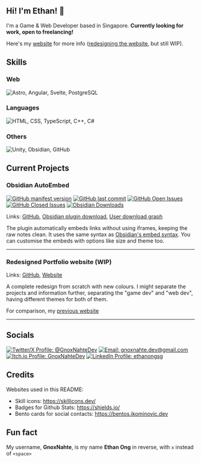 ## Hi! I'm Ethan! 👋
I'm a Game & Web Developer based in Singapore. **Currently looking for work, open to freelancing!**

Here's my [website](https://gnoxnahte.com) for more info ([redesigning the website](https://gnoxnahte.dev), but still WIP).

## Skills
### Web
<img src="https://skillicons.dev/icons?i=astro,angular,svelte,postgres" title="Astro, Angular, Svelte, PostgreSQL"/>

### Languages
<img src="https://skillicons.dev/icons?i=html,css,ts,cpp,cs" title="HTML, CSS, TypeScript, C++, C#"/>

### Others
<img src="https://skillicons.dev/icons?i=unity,obsidian,github" title="Unity, Obsidian, GitHub"/>

## Current Projects

### Obsidian AutoEmbed
[![GitHub manifest version](https://img.shields.io/github/manifest-json/v/gnoxnahte/obsidian-auto-embed)](https://github.com/GnoxNahte/obsidian-auto-embed/releases)
[![GitHub last commit](https://img.shields.io/github/last-commit/gnoxnahte/obsidian-auto-embed)](https://github.com/GnoxNahte/obsidian-auto-embed/commits/main/)
[![GitHub Open Issues](https://img.shields.io/github/issues/gnoxnahte/obsidian-auto-embed)](https://github.com/GnoxNahte/obsidian-auto-embed/issues)
[![GitHub Closed Issues](https://img.shields.io/github/issues-closed/gnoxnahte/obsidian-auto-embed)](https://github.com/GnoxNahte/obsidian-auto-embed/issues?q=is%3Aissue+is%3Aclosed)
[![Obsidian Downloads](https://img.shields.io/badge/dynamic/json?url=https%3A%2F%2Fraw.githubusercontent.com%2Fobsidianmd%2Fobsidian-releases%2Fmaster%2Fcommunity-plugin-stats.json&query=%24%5B%22auto-embed%22%5D.downloads&logo=obsidian&logoColor=a88bfa&label=downloads&color=a88bfa)](https://obsidian.md/plugins?id=auto-embed)

Links: [GitHub](https://github.com/GnoxNahte/obsidian-auto-embed), [Obsidian plugin download](https://obsidian.md/plugins?id=auto-embed), [User download graph](https://nevernotmove.github.io/obsidian-stats/plugin/auto-embed)

The plugin automatically embeds links without using iframes, keeping the raw notes clean. It uses the same syntax as [Obsidian's embed syntax](https://help.obsidian.md/Editing+and+formatting/Embed+web+pages). You can customise the embeds with options like size and theme too.

<hr>

### Redesigned Portfolio website (WIP)
Links: [GitHub](https://github.com/GnoxNahte/portfolio-main), [Website](https://gnoxnahte.dev)

A complete redesign from scratch with new colours. I might separate the projects and information further, separating the "game dev" and "web dev", having different themes for both of them.

For comparison, my [previous website](https://gnoxnahte.com)

<hr>

## Socials
[![Twitter/X Profile: @GnoxNahteDev](https://bentos.jkominovic.dev/api/v1/bento-cards?url=https%3A%2F%2Fx.com%2FGnoxNahteDev&size=square)](https://x.com/GnoxNahteDev)
[![Email: gnoxnahte.dev@gmail.com](https://bentos.jkominovic.dev/api/v1/bento-cards?url=gnoxnahte.dev%40gmail.com&size=square)](mailto:gnoxnahte.dev@gmail.com)
[![Itch.io Profile: GnoxNahteDev](https://bentos.jkominovic.dev/api/v1/generic-card?icon=siItchdotio&subtitle=GnoxNahteDev&size=square)](https://gnoxnahtedev.itch.io/)
[![LinkedIn Profile: ethanongsg](https://bentos.jkominovic.dev/api/v1/bento-cards?url=https%3A%2F%2Fwww.linkedin.com%2Fin%2Fethanongsg%2F&size=square)](https://www.linkedin.com/in/ethanongsg/)

## Credits
Websites used in this README:
- Skill icons: https://skillicons.dev/
- Badges for Github Stats: https://shields.io/
- Bento cards for social contacts: https://bentos.jkominovic.dev

## Fun fact
My username, **GnoxNahte**, is my name **Ethan Ong** in reverse, with `x` instead of `<space>`
